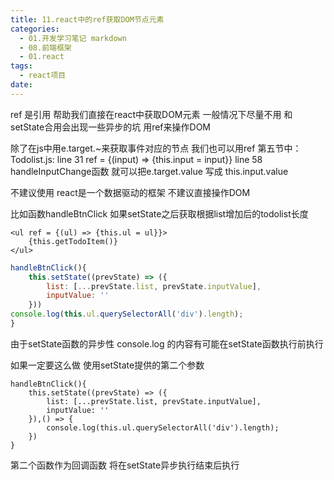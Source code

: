 ```yaml
---
title: 11.react中的ref获取DOM节点元素
categories:
  - 01.开发学习笔记 markdown
  - 08.前端框架
  - 01.react
tags:
  - react项目
date:
---
```


ref  是引用  帮助我们直接在react中获取DOM元素 一般情况下尽量不用 和setState合用会出现一些异步的坑
用ref来操作DOM

除了在js中用e.target.~来获取事件对应的节点
我们也可以用ref
第五节中：
Todolist.js: line 31  ref = {(input) => {this.input = input}}
line 58               handleInputChange函数 就可以把e.target.value 写成 this.input.value
    
不建议使用
react是一个数据驱动的框架 不建议直接操作DOM

比如函数handleBtnClick 如果setState之后获取根据list增加后的todolist长度
	
```
<ul ref = {(ul) => {this.ul = ul}}>
    {this.getTodoItem()}
</ul>
```

```JavaScript
handleBtnClick(){
	this.setState((prevState) => ({
		list: [...prevState.list, prevState.inputValue],
		inputValue: ''
	}))
console.log(this.ul.querySelectorAll('div').length);
}
```

由于setState函数的异步性  console.log 的内容有可能在setState函数执行前执行

如果一定要这么做
使用setState提供的第二个参数

	handleBtnClick(){
		this.setState((prevState) => ({
			list: [...prevState.list, prevState.inputValue],
			inputValue: ''
		}),() => {
			console.log(this.ul.querySelectorAll('div').length);
		})
	}
第二个函数作为回调函数 将在setState异步执行结束后执行

